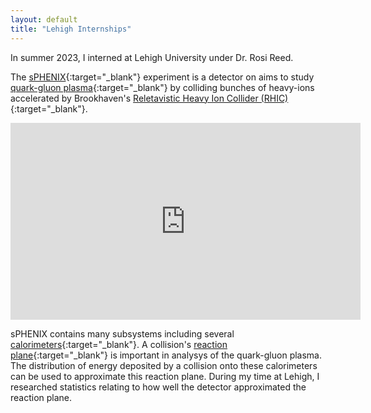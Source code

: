 ```yaml
---
layout: default
title: "Lehigh Internships"
---
```


In summer 2023, I interned at Lehigh University under Dr. Rosi Reed.

The [sPHENIX](https://www.bnl.gov/rhic/sphenix.php){:target="_blank"} experiment is a detector on  aims to study [quark-gluon plasma](https://en.wikipedia.org/wiki/Quark%E2%80%93gluon_plasma){:target="_blank"} by colliding bunches of heavy-ions accelerated by Brookhaven's [Reletavistic Heavy Ion Collider (RHIC)](https://www.bnl.gov/rhic/physics.php){:target="_blank"}.

<iframe width="560" height="315" src="https://www.youtube.com/embed/Vyq_AYWctSo" title="YouTube video player" frameborder="0" allow="accelerometer; autoplay; clipboard-write; encrypted-media; gyroscope; picture-in-picture; web-share" allowfullscreen></iframe>

sPHENIX contains many subsystems including several [calorimeters](https://en.wikipedia.org/wiki/Calorimeter_(particle_physics)){:target="_blank"}. A collision's [reaction plane](https://indico.cern.ch/event/612333/contributions/2564859/attachments/1447601/2230773/Anjali_AliceIndia_VECC.pdf){:target="_blank"} is important in analysys of the quark-gluon plasma. The distribution of energy deposited by a collision onto these calorimeters can be used to approximate this reaction plane. During my time at Lehigh, I researched statistics relating to how well the detector approximated the reaction plane.